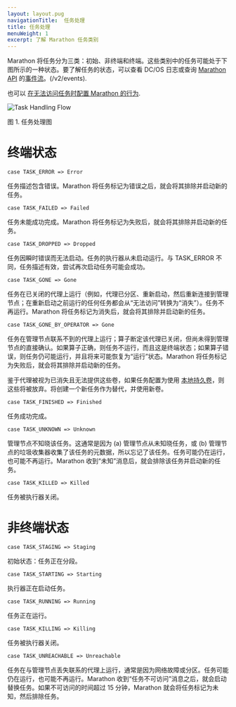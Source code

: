 ```yaml
---
layout: layout.pug
navigationTitle:  任务处理
title: 任务处理
menuWeight: 1
excerpt: 了解 Marathon 任务类别
---
```


Marathon 将任务分为三类：初始、非终端和终端。这些类别中的任务可能处于下图所示的一种状态。要了解任务的状态，可以查看 DC/OS 日志或查询 [Marathon API](http://mesosphere.github.io/marathon/api-console/index.html)  的[事件流](http://mesosphere.github.io/marathon/docs/event-bus.html)。(/v2/events).

也可以 [在无法访问任务时配置 Marathon 的行为](/mesosphere/dcos/cn/2.1/deploying-services/task-handling/configure-task-handling/).

![Task Handling Flow](/mesosphere/dcos/cn/2.1/img/task-handling-corrected.png)

图 1. 任务处理图

# 终端状态

```
case TASK_ERROR => Error
```
任务描述包含错误。Marathon 将任务标记为错误之后，就会将其排除并启动新的任务。

```
case TASK_FAILED => Failed
```
任务未能成功完成。Marathon 将任务标记为失败后，就会将其排除并启动新的任务。

```
case TASK_DROPPED => Dropped
```
任务因瞬时错误而无法启动。任务的执行器从未启动运行。与 TASK_ERROR 不同，任务描述有效，尝试再次启动任务可能会成功。

```
case TASK_GONE => Gone
```

任务在已关闭的代理上运行（例如，代理已分区、重新启动，然后重新连接到管理节点；在重新启动之前运行的任何任务都会从“无法访问”转换为“消失”）。任务不再运行。Marathon 将任务标记为消失后，就会将其排除并启动新的任务。

```
case TASK_GONE_BY_OPERATOR => Gone
```
任务在管理节点联系不到的代理上运行；算子断定该代理已关闭，但尚未得到管理节点的直接确认。如果算子正确，则任务不运行，而且这是终端状态；如果算子错误，则任务仍可能运行，并且将来可能恢复为“运行”状态。Marathon 将任务标记为失败后，就会将其排除并启动新的任务。

鉴于代理被视为已消失且无法提供这些卷，如果任务配置为使用 [本地持久卷](/mesosphere/dcos/cn/2.1/storage/persistent-volume)，则这些将被放弃。将创建一个新任务作为替代，并使用新卷。

```
case TASK_FINISHED => Finished
```
任务成功完成。

```
case TASK_UNKNOWN => Unknown
```
管理节点不知晓该任务。这通常是因为 (a) 管理节点从未知晓任务，或 (b) 管理节点的垃圾收集器收集了该任务的元数据，所以忘记了该任务。任务可能仍在运行，也可能不再运行。Marathon 收到“未知”消息后，就会排除该任务并启动新的任务。

```
case TASK_KILLED => Killed
```
任务被执行器关闭。

# 非终端状态

```
case TASK_STAGING => Staging
```
初始状态：任务正在分段。

```
case TASK_STARTING => Starting
```
执行器正在启动任务。

```
case TASK_RUNNING => Running
```
任务正在运行。

```
case TASK_KILLING => Killing
```
任务被执行器关闭。

```
case TASK_UNREACHABLE => Unreachable
```
任务在与管理节点丢失联系的代理上运行，通常是因为网络故障或分区。任务可能仍在运行，也可能不再运行。Marathon 收到“任务不可访问”消息之后，就会启动替换任务。如果不可访问的时间超过 15 分钟，Marathon 就会将任务标记为未知，然后排除任务。

